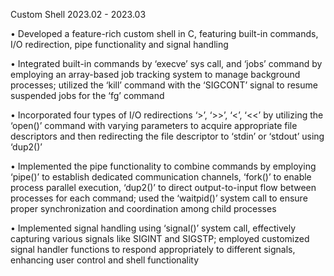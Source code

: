 Custom Shell    										   2023.02 - 2023.03

•	Developed a feature-rich custom shell in C, featuring built-in commands, I/O redirection, pipe functionality and signal handling

•	Integrated built-in commands by ‘execve’ sys call, and ‘jobs’ command by employing an array-based job tracking system to manage background processes; utilized the ‘kill’ command with the ‘SIGCONT’ signal to resume suspended jobs for the ‘fg’ command

•	Incorporated four types of I/O redirections ‘>’, ‘>>’, ‘<’, ‘<<’ by utilizing the ‘open()’ command with varying parameters to acquire appropriate file descriptors and then redirecting the file descriptor to ‘stdin’ or ‘stdout’ using ‘dup2()’

•	Implemented the pipe functionality to combine commands by employing ‘pipe()’ to establish dedicated communication channels, ‘fork()’ to enable process parallel execution, ‘dup2()’ to direct output-to-input flow between processes for each command; used the ‘waitpid()’ system call to ensure proper synchronization and coordination among child processes

•	Implemented signal handling using ‘signal()’ system call, effectively capturing various signals like SIGINT and SIGSTP; employed customized signal handler functions to respond appropriately to different signals, enhancing user control and shell functionality
